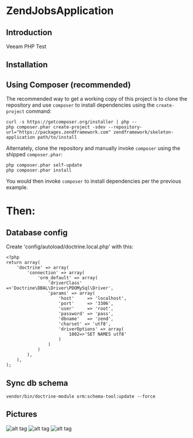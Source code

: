 ZendJobsApplication
=======================

Introduction
------------
Veeam PHP Test

Installation
------------

Using Composer (recommended)
----------------------------
The recommended way to get a working copy of this project is to clone the repository
and use `composer` to install dependencies using the `create-project` command:

    curl -s https://getcomposer.org/installer | php --
    php composer.phar create-project -sdev --repository-url="https://packages.zendframework.com" zendframework/skeleton-application path/to/install

Alternately, clone the repository and manually invoke `composer` using the shipped
`composer.phar`:

    php composer.phar self-update
    php composer.phar install

You would then invoke `composer` to install dependencies per the previous
example.

Then:
=======================

Database config
---------------
Create 'config/autoload/doctrine.local.php' with this:

    <?php
    return array(
        'doctrine' => array(
            'connection' => array(
                'orm_default' => array(
                    'driverClass' =>'Doctrine\DBAL\Driver\PDOMySql\Driver',
                    'params' => array(
                        'host'     => 'localhost',
                        'port'     => '3306',
                        'user'     => 'root',
                        'password' => 'pass',
                        'dbname'   => 'zend',
                        'charset' => 'utf8',
                        'driverOptions' => array(
                            1002=>'SET NAMES utf8'
                        )
                    )
                )
            ),
        ),
    );

Sync db schema
--------------

    vendor/bin/doctrine-module orm:schema-tool:update --force

Pictures
-----
![alt tag](http://s017.radikal.ru/i409/1409/53/d60d233e62ca.png)
![alt tag](http://i069.radikal.ru/1409/07/e5b8d2f884d6.png)
![alt tag](http://s019.radikal.ru/i640/1409/3c/d3dd1bc3513b.png)
